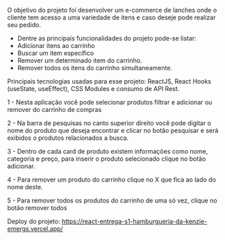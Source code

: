 O objetivo do projeto foi desenvolver um e-commerce de lanches onde o cliente tem acesso a uma variedade de itens e caso deseje pode realizar seu pedido.

- Dentre as principais funcionalidades do projeto pode-se listar:
- Adicionar itens ao carrinho
- Buscar um item específico
- Remover um determinado item do carrinho.
- Remover todos os itens do carrinho simultaneamente.

Principais tecnologias usadas para esse projeto: ReactJS, React Hooks (useState, useEffect), CSS Modules e consumo de API Rest.


1 - Nesta aplicação você pode selecionar produtos filtrar e adicionar ou remover do carrinho de compras

2 - Na barra de pesquisas no canto superior direito você pode digitar o nome do produto que deseja encontrar e clicar no botão pesquisar e será exibidos o produtos relacionados a busca.

3 - Dentro de cada card de produto existem informações como nome, categoria e preço, para inserir o produto selecionado clique no botão adicionar.

4 - Para remover um produto do carrinho clique no X que fica ao lado do nome deste.

5 - Para remover todos os produtos do carrinho de uma só vez, clique no botão remover todos

Deploy do projeto: https://react-entrega-s1-hamburgueria-da-kenzie-emergs.vercel.app/
